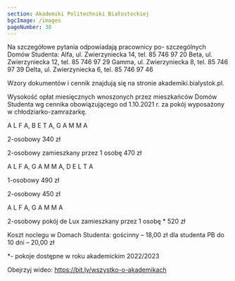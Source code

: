 ```yaml
---
section: Akademiki Politechniki Białostockiej
bgcImage: /images
pageNumber: 38
---
```


Na szczegółowe pytania odpowiadają pracownicy po-
szczególnych Domów Studenta:
Alfa, ul. Zwierzyniecka 14, tel. 85 746 97 20
Beta, ul. Zwierzyniecka 12, tel. 85 746 97 29
Gamma, ul. Zwierzyniecka 8, tel. 85 746 97 39
Delta, ul. Zwierzyniecka 6, tel. 85 746 97 46

Wzory dokumentów i cennik znajdują się na stronie akademiki.bialystok.pl.

Wysokość opłat miesięcznych wnoszonych przez mieszkańców Domów Studenta wg cennika obowiązującego od 1.10.2021 r. za pokój wyposażony w chłodziarko-zamrażarkę.

A L F A, B E T A, G A M M A

2-osobowy
340 zł

2-osobowy zamieszkany przez 1 osobę
470 zł

A L F A, G A M M A, D E L T A

1-osobowy
490 zł

2-osobowy
450 zł

A L F A, G A M M A

2-osobowy pokój de Lux zamieszkany przez 1 osobę \*
520 zł

Koszt noclegu w Domach Studenta:
gościnny – 18,00 zł
dla studenta PB do 10 dni – 20,00 zł

\*- pokoje dostępne w roku akademickim 2022/2023

Obejrzyj wideo:
https://bit.ly/wszystko-o-akademikach
